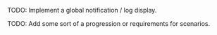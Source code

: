 TODO: Implement a global notification / log display.

TODO: Add some sort of a progression or requirements for scenarios.
